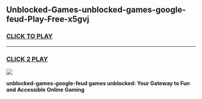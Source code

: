 
## Unblocked-Games-unblocked-games-google-feud-Play-Free-x5gvj
<h3>
<a href="https://premium76.site?title=unblocked-games-google-feud&ref=23A">CLICK TO PLAY</a></h3>
<hr>

<h3>
<a href="https://premium76.site?title=unblocked-games-google-feud&ref=23A">CLICK 2 PLAY</a>
  
</h3>

<a href="https://premium76.site?title=unblocked-games-google-feud&ref=23A"><img src="https://clearcache.store/games.png"></a>


**unblocked-games-google-feud games unblocked: Your Gateway to Fun and Accessible Online Gaming**
